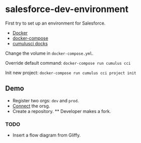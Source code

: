 # salesforce-dev-environment
First try to set up an environment for Salesforce.

* [Docker](https://www.docker.com/)
* [docker-compose](https://docs.docker.com/compose/)
* [cumulusci docks](http://cumulusci.readthedocs.io/en/latest/tutorial.html)

Change the volume in `docker-compose.yml`.

Override default command:
`docker-compose run cumulus cci`

Init new project:
`docker-compose run cumulus cci project init`

## Demo
* Register two orgs: `dev` and `prod`.
* [Connect](http://cumulusci.readthedocs.io/en/latest/tutorial.html#part-3-connecting-salesforce-orgs) the orsg.
* Create a repository.
** Developer makes a fork.


### TODO
* Insert a flow diagram from Gliffy.

